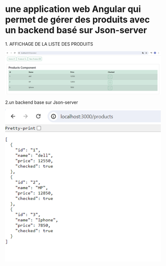 <h1>une application web Angular qui permet de gérer des produits avec un backend basé sur Json-server</h1>
<p>1. AFFICHAGE DE LA LISTE DES PRODUITS </p>
<img src="Capture/Capture.PNG" >
<p>2.un backend base sur Json-server </p>
<img src="Capture/Capture1.png" >
